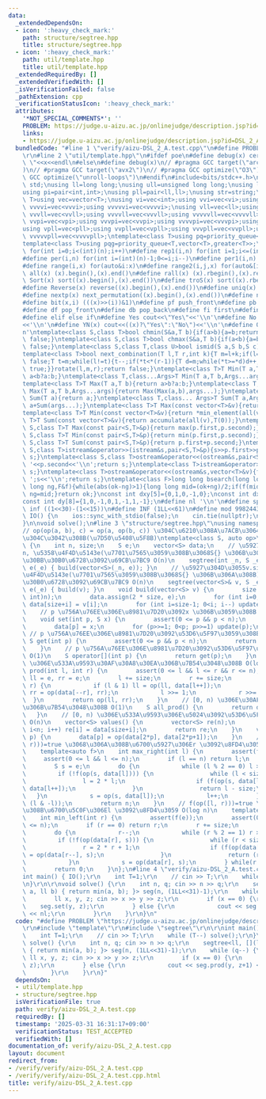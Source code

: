 ```yaml
---
data:
  _extendedDependsOn:
  - icon: ':heavy_check_mark:'
    path: structure/segtree.hpp
    title: structure/segtree.hpp
  - icon: ':heavy_check_mark:'
    path: util/template.hpp
    title: util/template.hpp
  _extendedRequiredBy: []
  _extendedVerifiedWith: []
  _isVerificationFailed: false
  _pathExtension: cpp
  _verificationStatusIcon: ':heavy_check_mark:'
  attributes:
    '*NOT_SPECIAL_COMMENTS*': ''
    PROBLEM: https://judge.u-aizu.ac.jp/onlinejudge/description.jsp?id=DSL_2_A
    links:
    - https://judge.u-aizu.ac.jp/onlinejudge/description.jsp?id=DSL_2_A
  bundledCode: "#line 1 \"verify/aizu-DSL_2_A.test.cpp\"\n#define PROBLEM \"https://judge.u-aizu.ac.jp/onlinejudge/description.jsp?id=DSL_2_A\"\
    \r\n#line 2 \"util/template.hpp\"\n#ifdef poe\n#define debug(x) cerr<<#x<<\":\
    \ \"<<x<<endl\n#else\n#define debug(x)\n// #pragma GCC target(\"arch=skylake-avx512\"\
    )\n// #pragma GCC target(\"avx2\")\n// #pragma GCC optimize(\"O3\")\n// #pragma\
    \ GCC optimize(\"unroll-loops\")\n#endif\n#include<bits/stdc++.h>\nusing namespace\
    \ std;\nusing ll=long long;\nusing ull=unsigned long long;\nusing ld=long double;\n\
    using pi=pair<int,int>;\nusing pll=pair<ll,ll>;\nusing str=string;\ntemplate<class\
    \ T>using vec=vector<T>;\nusing vi=vec<int>;using vvi=vec<vi>;using vvvi=vec<vvi>;using\
    \ vvvvi=vec<vvvi>;using vvvvvi=vec<vvvvi>;\nusing vll=vec<ll>;using vvll=vec<vll>;using\
    \ vvvll=vec<vvll>;using vvvvll=vec<vvvll>;using vvvvvll=vec<vvvvll>;\nusing vpi=vec<pi>;using\
    \ vvpi=vec<vpi>;using vvvpi=vec<vvpi>;using vvvvpi=vec<vvvpi>;using vvvvvpi=vec<vvvvpi>;\n\
    using vpll=vec<pll>;using vvpll=vec<vpll>;using vvvpll=vec<vvpll>;using vvvvpll=vec<vvvpll>;using\
    \ vvvvvpll=vec<vvvvpll>;\ntemplate<class T>using pq=priority_queue<T,vector<T>>;\n\
    template<class T>using pqg=priority_queue<T,vector<T>,greater<T>>;\n#define rep(i,n)\
    \ for(int i=0;i<(int)(n);i++)\n#define rep1(i,n) for(int i=1;i<=(int)(n);i++)\n\
    #define per(i,n) for(int i=(int)(n)-1;0<=i;i--)\n#define per1(i,n) for(int i=(int)(n);0<i;i--)\n\
    #define range(i,x) for(auto&i:x)\n#define range2(i,j,x) for(auto&[i,j]:x)\n#define\
    \ all(x) (x).begin(),(x).end()\n#define rall(x) (x).rbegin(),(x).rend()\n#define\
    \ Sort(x) sort((x).begin(),(x).end())\n#define troS(x) sort((x).rbegin(),(x).rend())\n\
    #define Reverse(x) reverse((x).begin(),(x).end())\n#define uniq(x) sort((x).begin(),(x).end());(x).erase(unique((x).begin(),(x).end()),(x).end())\n\
    #define nextp(x) next_permutation((x).begin(),(x).end())\n#define nextc(x,k) next_combination((x).begin(),(x).end(),k)\n\
    #define bit(x,i) (((x)>>(i))&1)\n#define pf push_front\n#define pb push_back\n\
    #define df pop_front\n#define db pop_back\n#define fi first\n#define se second\n\
    #define elif else if\n#define Yes cout<<\"Yes\"<<'\\n'\n#define No cout<<\"No\"\
    <<'\\n'\n#define YN(x) cout<<((x)?\"Yes\":\"No\")<<'\\n'\n#define O(x) cout<<(x)<<'\\\
    n'\ntemplate<class S,class T>bool chmin(S&a,T b){if(a>b){a=b;return true;}return\
    \ false;}\ntemplate<class S,class T>bool chmax(S&a,T b){if(a<b){a=b;return true;}return\
    \ false;}\ntemplate<class S,class T,class U>bool ismid(S a,S b,S c){return a<=b&&b<c;}\n\
    template<class T>bool next_combination(T l,T r,int k){T m=l+k;if(l==r||l==m||r==m)return\
    \ false;T t=m;while(l!=t){t--;if(*t<*(r-1)){T d=m;while(*t>=*d)d++;iter_swap(t,d);rotate(t+1,d+1,r);rotate(m,m+(r-d)-1,r);return\
    \ true;}}rotate(l,m,r);return false;}\ntemplate<class T>T Min(T a,T b){return\
    \ a<b?a:b;}\ntemplate<class T,class...Args>T Min(T a,T b,Args...args){return Min(Min(a,b),args...);}\n\
    template<class T>T Max(T a,T b){return a>b?a:b;}\ntemplate<class T,class...Args>T\
    \ Max(T a,T b,Args...args){return Max(Max(a,b),args...);}\ntemplate<class T>T\
    \ Sum(T a){return a;}\ntemplate<class T,class... Args>T Sum(T a,Args... args){return\
    \ a+Sum(args...);}\ntemplate<class T>T Max(const vector<T>&v){return *max_element(all(v));}\n\
    template<class T>T Min(const vector<T>&v){return *min_element(all(v));}\ntemplate<class\
    \ T>T Sum(const vector<T>&v){return accumulate(all(v),T(0));}\ntemplate<class\
    \ S,class T>T Max(const pair<S,T>&p){return max(p.first,p.second);}\ntemplate<class\
    \ S,class T>T Min(const pair<S,T>&p){return min(p.first,p.second);}\ntemplate<class\
    \ S,class T>T Sum(const pair<S,T>&p){return p.first+p.second;}\ntemplate<class\
    \ S,class T>istream&operator>>(istream&s,pair<S,T>&p){s>>p.first>>p.second;return\
    \ s;}\ntemplate<class S,class T>ostream&operator<<(ostream&s,pair<S,T>&p){s<<p.first<<'\
    \ '<<p.second<<'\\n';return s;}\ntemplate<class T>istream&operator>>(istream&s,vector<T>&v){for(auto&i:v)s>>i;return\
    \ s;}\ntemplate<class T>ostream&operator<<(ostream&s,vector<T>&v){for(auto&i:v)s<<i<<'\
    \ ';s<<'\\n';return s;}\ntemplate<class F>long long bsearch(long long ok,long\
    \ long ng,F&f){while(abs(ok-ng)>1){long long mid=(ok+ng)/2;if(f(mid))ok=mid;else\
    \ ng=mid;}return ok;}\nconst int dxy[5]={0,1,0,-1,0};\nconst int dx[8]={0,1,0,-1,1,1,-1,-1};\n\
    const int dy[8]={1,0,-1,0,1,-1,1,-1};\n#define nl '\\n'\n#define sp ' '\n#define\
    \ inf ((1<<30)-(1<<15))\n#define INF (1LL<<61)\n#define mod 998244353\n\nvoid\
    \ IO() {\n    ios::sync_with_stdio(false);\n    cin.tie(nullptr);\n    cout<<fixed<<setprecision(30);\n\
    }\n\nvoid solve();\n#line 3 \"structure/segtree.hpp\"\nusing namespace std;\n\
    // op(op(a, b), c) = op(a, op(b, c)) \u304C\u6210\u308A\u7ACB\u3064\u5FC5\u8981\
    \u304C\u3042\u308B(\u7D50\u5408\u5F8B)\ntemplate<class S, auto op>\nstruct segtree\
    \ {\n    int n, size;\n    S e;\n    vector<S> data;\n    // \u5927\u304D\u3055\
    n, \u5358\u4F4D\u5143e(\u7701\u7565\u3059\u308B\u3068S{} \u306B\u306A\u308B) \u306E\
    \u30BB\u30B0\u6728\u3092\u69CB\u7BC9 O(n)\n    segtree(int _n, S _e = S{}) : n(_n),\
    \ e(_e) { build(vector<S>(_n, e)); }\n    // \u5927\u304D\u3055v.size(), \u5358\
    \u4F4D\u5143e(\u7701\u7565\u3059\u308B\u3068S{} \u306B\u306A\u308B) \u306E\u30BB\
    \u30B0\u6728\u3092\u69CB\u7BC9 O(n)\n    segtree(vector<S>& v, S _e = S{}) : n(v.size()),\
    \ e(_e) { build(v); }\n    void build(vector<S> v) {\n        size = __bit_ceil((unsigned\
    \ int)n);\n        data.assign(2 * size, e);\n        for (int i=0; i<n; i++)\
    \ data[size+i] = v[i];\n        for (int i=size-1; 0<i; i--) update(i);\n    }\n\
    \    // p \u756A\u76EE\u306E\u8981\u7D20\u3092x \u306B\u3059\u308B O(log n)\n\
    \    void set(int p, S x) {\n        assert(0 <= p && p < n);\n        p += size;\n\
    \        data[p] = x;\n        for (p>>=1; 0<p; p>>=1) update(p);\n    }\n   \
    \ // p \u756A\u76EE\u306E\u8981\u7D20\u3092\u53D6\u5F97\u3059\u308B O(1)\n   \
    \ S get(int p) {\n        assert(0 <= p && p < n);\n        return data[size+p];\n\
    \    }\n    // p \u756A\u76EE\u306E\u8981\u7D20\u3092\u53D6\u5F97\u3059\u308B\
    \ O(1)\n    S operator[](int p) {\n        return get(p);\n    }\n    // [l, r)\
    \ \u306E\u533A\u9593\u30AF\u30A8\u30EA\u306B\u7B54\u3048\u308B O(log n)\n    S\
    \ prod(int l, int r) {\n        assert(0 <= l && l <= r && r <= n);\n        S\
    \ ll = e, rr = e;\n        l += size;\n        r += size;\n        while (l <\
    \ r) {\n            if (l & 1) ll = op(ll, data[l++]);\n            if (r & 1)\
    \ rr = op(data[--r], rr);\n            l >>= 1;\n            r >>= 1;\n      \
    \  }\n        return op(ll, rr);\n    }\n    // [0, n) \u306E\u30AF\u30A8\u30EA\
    \u306B\u7B54\u3048\u308B O(1)\n    S all_prod() {\n        return data[1];\n \
    \   }\n    // [0, n) \u306E\u533A\u9593\u306E\u5024\u3092\u53D6\u5F97\u3059\u308B\
    \ O(n)\n    vector<S> values() {\n        vector<S> re(n);\n        for (int i=0;\
    \ i<n; i++) re[i] = data[size+i];\n        return re;\n    }\n    void update(int\
    \ p) {\n        data[p] = op(data[2*p], data[2*p+1]);\n    }\n    // f(op([l,\
    \ r)))=true \u3068\u306A\u308B\u6700\u5927\u306Er \u3092\u8FD4\u3059 O(log n)\n\
    \    template<auto f>\n    int max_right(int l) {\n        assert(f(e));\n   \
    \     assert(0 <= l && l <= n);\n        if (l == n) return l;\n        l += size;\n\
    \        S s = e;\n        do {\n            while (l % 2 == 0) l >>= 1;\n   \
    \         if (!f(op(s, data[l]))) {\n                while (l < size) {\n    \
    \                l = 2 * l;\n                    if (f(op(s, data[l]))) s = op(s,\
    \ data[l++]);\n                }\n                return l - size;\n         \
    \   }\n            s = op(s, data[l]);\n            l++;\n        } while (l !=\
    \ (l & -l));\n        return n;\n    }\n    // f(op([l, r)))=true \u3068\u306A\
    \u308B\u6700\u5C0F\u306El \u3092\u8FD4\u3059 O(log n)\n    template<auto f>\n\
    \    int min_left(int r) {\n        assert(f(e));\n        assert(0 <= r && r\
    \ <= n);\n        if (r == 0) return r;\n        r += size;\n        S s = e;\n\
    \        do {\n            r--;\n            while (r % 2 == 1) r >>= 1;\n   \
    \         if (!f(op(data[r], s))) {\n                while (r < size) {\n    \
    \                r = 2 * r + 1;\n                    if (f(op(data[r], s))) s\
    \ = op(data[r--], s);\n                }\n                return (r + 1) - size;\n\
    \            }\n            s = op(data[r], s);\n        } while(r != (r & -r));\n\
    \        return 0;\n    }\n};\n#line 4 \"verify/aizu-DSL_2_A.test.cpp\"\n\r\n\
    int main() { IO();\r\n    int T=1;\r\n    // cin >> T;\r\n    while (T--) solve();\r\
    \n}\r\n\r\nvoid solve() {\r\n    int n, q; cin >> n >> q;\r\n    segtree<ll, [](ll\
    \ a, ll b) { return min(a, b); }> seg(n, (1LL<<31)-1);\r\n    while (q--) {\r\n\
    \        ll x, y, z; cin >> x >> y >> z;\r\n        if (x == 0) {\r\n        \
    \    seg.set(y, z);\r\n        } else {\r\n            cout << seg.prod(y, z+1)\
    \ << nl;\r\n        }\r\n    }\r\n}\n"
  code: "#define PROBLEM \"https://judge.u-aizu.ac.jp/onlinejudge/description.jsp?id=DSL_2_A\"\
    \r\n#include \"template\"\r\n#include \"segtree\"\r\n\r\nint main() { IO();\r\n\
    \    int T=1;\r\n    // cin >> T;\r\n    while (T--) solve();\r\n}\r\n\r\nvoid\
    \ solve() {\r\n    int n, q; cin >> n >> q;\r\n    segtree<ll, [](ll a, ll b)\
    \ { return min(a, b); }> seg(n, (1LL<<31)-1);\r\n    while (q--) {\r\n       \
    \ ll x, y, z; cin >> x >> y >> z;\r\n        if (x == 0) {\r\n            seg.set(y,\
    \ z);\r\n        } else {\r\n            cout << seg.prod(y, z+1) << nl;\r\n \
    \       }\r\n    }\r\n}"
  dependsOn:
  - util/template.hpp
  - structure/segtree.hpp
  isVerificationFile: true
  path: verify/aizu-DSL_2_A.test.cpp
  requiredBy: []
  timestamp: '2025-03-31 16:31:17+09:00'
  verificationStatus: TEST_ACCEPTED
  verifiedWith: []
documentation_of: verify/aizu-DSL_2_A.test.cpp
layout: document
redirect_from:
- /verify/verify/aizu-DSL_2_A.test.cpp
- /verify/verify/aizu-DSL_2_A.test.cpp.html
title: verify/aizu-DSL_2_A.test.cpp
---
```

